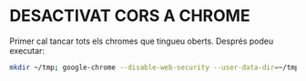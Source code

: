 # DESACTIVAT CORS A CHROME

Primer cal tancar tots els chromes que tingueu oberts. Després podeu executar:

```bash
mkdir ~/tmp; google-chrome --disable-web-security --user-data-dir=~/tmp
```
